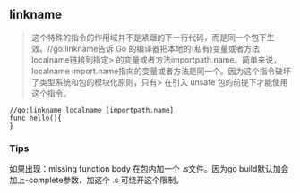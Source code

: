 ## linkname
> 这个特殊的指令的作用域并不是紧跟的下一行代码，而是同一个包下生效。//go:linkname告诉 Go 的编译器把本地的(私有)变量或者方法localname链接到指定> 的变量或者方法importpath.name。简单来说，localname import.name指向的变量或者方法是同一个。因为这个指令破坏了类型系统和包的模块化原则，只有> 在引入 unsafe 包的前提下才能使用这个指令。

```
//go:linkname localname [importpath.name]
func hello(){
}
```

### Tips
如果出现：missing function body 在包内加一个 .s文件。因为go build默认加会加上-complete参数，加这个 .s 可绕开这个限制。